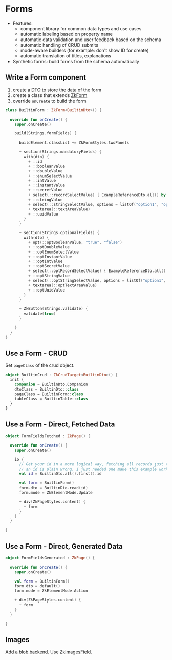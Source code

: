# Forms

* Features:
  * component library for common data types and use cases
  * automatic labeling based on property name
  * automatic data validation and user feedback based on the schema
  * automatic handling of CRUD submits
  * mode-aware builders (for example: don't show ID for create)
  * automatic translation of titles, explanations
* Synthetic forms: build forms from the schema automatically

## Write a Form component

1. create a [DTO](../../Data.md) to store the data of the form
1. create a class that extends [ZkForm](/src/jsMain/kotlin/zakadabar/stack/frontend/builtin/form/ZkForm.kt)
1. override `onCreate` to build the form

```kotlin
class BuiltinForm : ZkForm<BuiltinDto>() {

  override fun onCreate() {
    super.onCreate()

    build(Strings.formFields) {

      buildElement.classList += ZkFormStyles.twoPanels

      + section(Strings.mandatoryFields) {
        with(dto) {
          + ::id
          + ::booleanValue
          + ::doubleValue
          + ::enumSelectValue
          + ::intValue
          + ::instantValue
          + ::secretValue
          + select(::recordSelectValue) { ExampleReferenceDto.all().by { it.name } }
          + ::stringValue
          + select(::stringSelectValue, options = listOf("option1", "option2", "option3"))
          + textarea(::textAreaValue)
          + ::uuidValue
        }
      }

      + section(Strings.optionalFields) {
        with(dto) {
          + opt(::optBooleanValue, "true", "false")
          + ::optDoubleValue
          + ::optEnumSelectValue
          + ::optInstantValue
          + ::optIntValue
          + ::optSecretValue
          + select(::optRecordSelectValue) { ExampleReferenceDto.all().by { it.name } }
          + ::optStringValue
          + select(::optStringSelectValue, options = listOf("option1", "option2", "option3"))
          + textarea(::optTextAreaValue)
          + ::optUuidValue
        }
      }

      + ZkButton(Strings.validate) {
        validate(true)
      }

    }
  }
}
```

## Use a Form - CRUD

Set `pageClass` of the crud object.

```kotlin
object BuiltinCrud : ZkCrudTarget<BuiltinDto>() {
  init {
    companion = BuiltinDto.Companion
    dtoClass = BuiltinDto::class
    pageClass = BuiltinForm::class
    tableClass = BuiltinTable::class
  }
}
```

## Use a Form - Direct, Fetched Data

```kotlin
object FormFieldsFetched : ZkPage() {

  override fun onCreate() {
    super.onCreate()

    io {
      // Get your id in a more logical way, fetching all records just to get
      // an id is plain wrong. I just needed one make this example working.
      val id = BuiltinDto.all().first().id

      val form = BuiltinForm()
      form.dto = BuiltinDto.read(id)
      form.mode = ZkElementMode.Update

      + div(ZkPageStyles.content) {
        + form
      }
    }
  }

}
```

## Use a Form - Direct, Generated Data

```kotlin
object FormFieldsGenerated : ZkPage() {

  override fun onCreate() {
    super.onCreate()

    val form = BuiltinForm()
    form.dto = default()
    form.mode = ZkElementMode.Action

    + div(ZkPageStyles.content) {
      + form
    }
  }

}
```

## Images

[Add a blob backend](../../Data.md#Add-Blob-Support).
Use [ZkImagesField](/src/jsMain/kotlin/zakadabar/stack/frontend/builtin/form/fields/ZkImagesField.kt).


